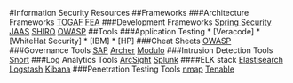 #Information Security Resources
##Frameworks
###Architecture Frameworks
[TOGAF](http://www.opengroup.org/togaf)
[FEA](http://www.whitehouse.gov/omb/e-gov/fea)
###Development Frameworks
[Spring Security](http://projects.spring.io/spring-security/)
[JAAS](http://www.oracle.com/technetwork/java/javase/jaas/index.html)
[SHIRO](http://shiro.apache.org/)
[OWASP](https://www.owasp.org/index.php/Category:OWASP_Enterprise_Security_API)
##Tools
###Application Testing
		* [Veracode]
		* [WhiteHat Security]
		* [IBM]
		* [HP]
###Cheat Sheets
[OWASP](https://www.owasp.org/index.php/OWASP_Cheat_Sheet_Series)
###Governance Tools
[SAP](http://www.sap.com/pc/analytics/governance-risk-compliance.html)
[Archer](http://www.emc.com/security/rsa-archer.htm)
[Modulo](http://modulo.com/)
###Intrusion Detection Tools
[Snort](www.snort.org)
###Log Analytics Tools
[ArcSight](http://www8.hp.com/us/en/software-solutions/arcsight-esm-enterprise-security-management)
[Splunk](http://www.splunk.com)
####ELK stack
[Elastisearch](http://www.elasticsearch.org/)
[Logstash](http://logstash.net/)
[Kibana](http://www.elasticsearch.org/overview/kibana/)
###Penetration Testing Tools
[nmap](www.nmap.org)
[Tenable](www.tenable.com)
